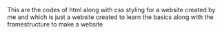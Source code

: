 This are the codes of html along with css styling for a website created by me and which is just a website created to learn the basics along with the framestructure to make a website
